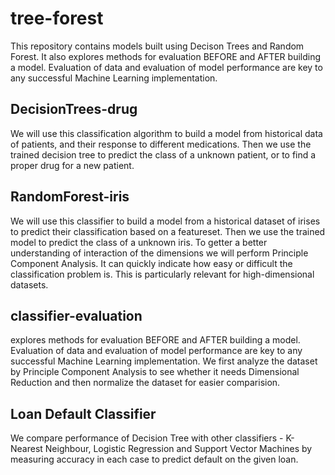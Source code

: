 # tree-forest
This repository contains models built using Decison Trees and Random Forest. It also explores methods for evaluation BEFORE and AFTER building a model. Evaluation of data and evaluation of model performance are key to any successful Machine Learning implementation.

## DecisionTrees-drug
We will use this classification algorithm to build a model from historical data of patients, and their response to different medications. Then we use the trained decision tree to predict the class of a unknown patient, or to find a proper drug for a new patient.

## RandomForest-iris
We will use this classifier to build a model from a historical dataset of irises to predict their classification based on a featureset. Then we use the trained model to predict the class of a unknown iris. To getter a better understanding of interaction of the dimensions we will perform Principle Component Analysis. It can quickly indicate how easy or difficult the classification problem is. This is particularly relevant for high-dimensional datasets.

## classifier-evaluation
explores methods for evaluation BEFORE and AFTER building a model. Evaluation of data and evaluation of model performance are key to any successful Machine Learning implementation. We first analyze the dataset by Principle Component Analysis to see whether it needs Dimensional Reduction and then normalize the dataset for easier comparision.

## Loan Default Classifier
We compare performance of Decision Tree with other classifiers - K-Nearest Neighbour, Logistic Regression and Support Vector Machines by measuring accuracy in each case to predict default on the given loan.
